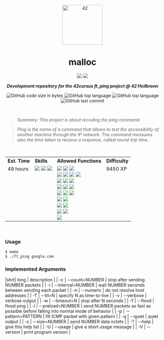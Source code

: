 <p align="center">
	<img width="130px;" src="https://game.42sp.org.br/static/assets/images/42_logo_black.svg" align="center" alt="42" />
	<h1 align="center">malloc</h1>
</p>
<p align="center">
	<img src="https://img.shields.io/badge/Success-125/100_✓-gray.svg?colorA=61c265&colorB=4CAF50&style=for-the-badge">
	<img src="https://img.shields.io/badge/Linux-FCC624?style=for-the-badge&logo=linux&logoColor=black">
</p>

<p align="center">
	<b><i>Development repository for the 42cursus ft_ping project @ 42 Heilbronn</i></b><br>
</p>

<p align="center">
	<img alt="GitHub code size in bytes" src="https://img.shields.io/github/languages/code-size/iwillenshofer/ft_ping?color=blueviolet" />
	<img alt="GitHub top language" src="https://img.shields.io/github/languages/top/iwillenshofer/ft_ping?color=blue" />
	<img alt="GitHub top language" src="https://img.shields.io/github/commit-activity/t/iwillenshofer/ft_ping?color=brightgreen" />
	<img alt="GitHub last commit" src="https://img.shields.io/github/last-commit/iwillenshofer/ft_ping?color=brightgreen" />
</p>
<br>

> _Summary: This project is about recoding the ping command._

> _Ping is the name of a command that allows to test the accessibility of another machine through the IP network. The command measures also the time taken to receive a response, called round-trip time.._

<br>

<p align="center">
	<table>
		<tr>
			<td><b>Est. Time</b></td>
			<td><b>Skills</b></td>
			<td><b>Allowed Functions</b></td>
			<td><b>Difficulty</b></td>
		</tr>
		<tr>
			<td valign="top">49 hours</td>
			<td valign="top">
<img src="https://img.shields.io/badge/Unix-555">
<img src="https://img.shields.io/badge/Network & system administration -555">
<img src="https://img.shields.io/badge/Imperative programming-555">
			</td>
			<td valign="top">
				<img src="https://img.shields.io/badge/gettimeofday()-lightgrey">
				<img src="https://img.shields.io/badge/exit()-lightgrey">
				<img src="https://img.shields.io/badge/inet__ntop()-lightgrey"><br>
				<img src="https://img.shields.io/badge/inet__pton()-lightgrey">
				<img src="https://img.shields.io/badge/nthos()-lightgrey">
				<img src="https://img.shields.io/badge/htons()-lightgrey">
				<img src="https://img.shields.io/badge/signal()-lightgrey"><br>
				<img src="https://img.shields.io/badge/alarm()-lightgrey">
				<img src="https://img.shields.io/badge/usleep()-lightgrey">
				<img src="https://img.shields.io/badge/socket()-lightgrey"><br>
				<img src="https://img.shields.io/badge/setsockopt()-lightgrey">
				<img src="https://img.shields.io/badge/close()-lightgrey">
				<img src="https://img.shields.io/badge/sendto()-lightgrey"><br>
				<img src="https://img.shields.io/badge/recvmsg()-lightgrey">
				<img src="https://img.shields.io/badge/getpid()-lightgrey">
				<img src="https://img.shields.io/badge/getuid()-lightgrey"><br>
				<img src="https://img.shields.io/badge/getaddrinfo()-lightgrey">
				<img src="https://img.shields.io/badge/getnameinfo()-lightgrey"><br>
				<img src="https://img.shields.io/badge/freeaddrinfo()-lightgrey">
				<img src="https://img.shields.io/badge/strerror()-lightgrey"><br>
				<img src="https://img.shields.io/badge/gai__strerror()-lightgrey">
				<img src="https://img.shields.io/badge/printf()_and_its_family-lightgrey"><br>
				<img src="https://img.shields.io/badge/libft_library-lightgrey">
			</td>
			<td valign="top"> 9450 XP</td>
		</tr>
	</table>
</p>

<br>

### Usage
```bash
$ make
$ ./ft_ping google.com
```

### Implemented Arguments

|shrt| long | description |
| -c	| --count=NUMBER       |   stop after sending NUMBER packets													|
| -i	| --interval=NUMBER    |   wait NUMBER seconds between sending each packet										|
| -n	| --numeric            |   do not resolve host addresses														|
| -T	| --ttl=N              |   specify N as time-to-live															|
| -v	| --verbose            |   verbose output																		|
| -w	| --timeout=N          |   stop after N seconds																	|
| -f	| --flood              |   flood ping																			|
| -l	| --preload=NUMBER     |   send NUMBER packets as fast as possible before falling into normal mode of behavior	|
| -p	| --pattern=PATTERN    |   fill ICMP packet with given pattern													|
| -q	| --quiet              |   quiet output																			|
| -s	| --size=NUMBER        |   send NUMBER data octets																|
| -?	| --help               |   give this help list																	|
| -U	| --usage              |   give a short usage message															|
| -V	| --version            |   print program version																|
